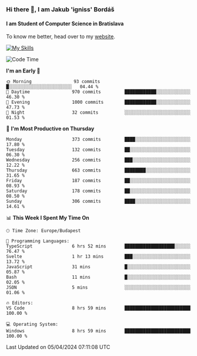 ### Hi there 👋, I am Jakub 'igniss' Bordáš

#### I am Student of Computer Science in Bratislava
To know me better, head over to my [website](https://bordas.sk).

[![My Skills](https://skillicons.dev/icons?i=js,html,css,figma,svelte,java,kotlin,python,postgresql,typescript,nest,nodejs)](https://bordas.sk)


<!--START_SECTION:waka-->
![Code Time](http://img.shields.io/badge/Code%20Time-1%2C458%20hrs%2051%20mins-blue)

**I'm an Early 🐤** 

```text
🌞 Morning                93 commits          █░░░░░░░░░░░░░░░░░░░░░░░░   04.44 % 
🌆 Daytime                970 commits         ████████████░░░░░░░░░░░░░   46.30 % 
🌃 Evening                1000 commits        ████████████░░░░░░░░░░░░░   47.73 % 
🌙 Night                  32 commits          ░░░░░░░░░░░░░░░░░░░░░░░░░   01.53 % 
```
📅 **I'm Most Productive on Thursday** 

```text
Monday                   373 commits         ████░░░░░░░░░░░░░░░░░░░░░   17.80 % 
Tuesday                  132 commits         ██░░░░░░░░░░░░░░░░░░░░░░░   06.30 % 
Wednesday                256 commits         ███░░░░░░░░░░░░░░░░░░░░░░   12.22 % 
Thursday                 663 commits         ████████░░░░░░░░░░░░░░░░░   31.65 % 
Friday                   187 commits         ██░░░░░░░░░░░░░░░░░░░░░░░   08.93 % 
Saturday                 178 commits         ██░░░░░░░░░░░░░░░░░░░░░░░   08.50 % 
Sunday                   306 commits         ████░░░░░░░░░░░░░░░░░░░░░   14.61 % 
```


📊 **This Week I Spent My Time On** 

```text
🕑︎ Time Zone: Europe/Budapest

💬 Programming Languages: 
TypeScript               6 hrs 52 mins       ███████████████████░░░░░░   76.47 % 
Svelte                   1 hr 13 mins        ███░░░░░░░░░░░░░░░░░░░░░░   13.72 % 
JavaScript               31 mins             █░░░░░░░░░░░░░░░░░░░░░░░░   05.87 % 
Bash                     11 mins             █░░░░░░░░░░░░░░░░░░░░░░░░   02.05 % 
JSON                     5 mins              ░░░░░░░░░░░░░░░░░░░░░░░░░   01.06 % 

🔥 Editors: 
VS Code                  8 hrs 59 mins       █████████████████████████   100.00 % 

💻 Operating System: 
Windows                  8 hrs 59 mins       █████████████████████████   100.00 % 
```


 Last Updated on 05/04/2024 07:11:08 UTC
<!--END_SECTION:waka-->
